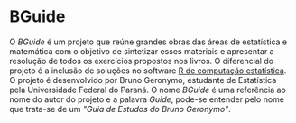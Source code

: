 # BGuide
O *BGuide* é  um projeto que reúne grandes obras das áreas de estatística e matemática com o objetivo de sintetizar esses materiais e apresentar a resolução de todos os exercícios propostos nos livros. O diferencial do projeto é a inclusão de soluções no software [R de computação estatística](https://www.r-project.org/). O projeto é desenvolvido por Bruno Geronymo, estudante de Estatística pela Universidade Federal do Paraná. O nome *BGuide* é uma referência ao nome do autor do projeto e a palavra *Guide*, pode-se entender pelo nome que trata-se de um *"Guia de Estudos do Bruno Geronymo"*.
